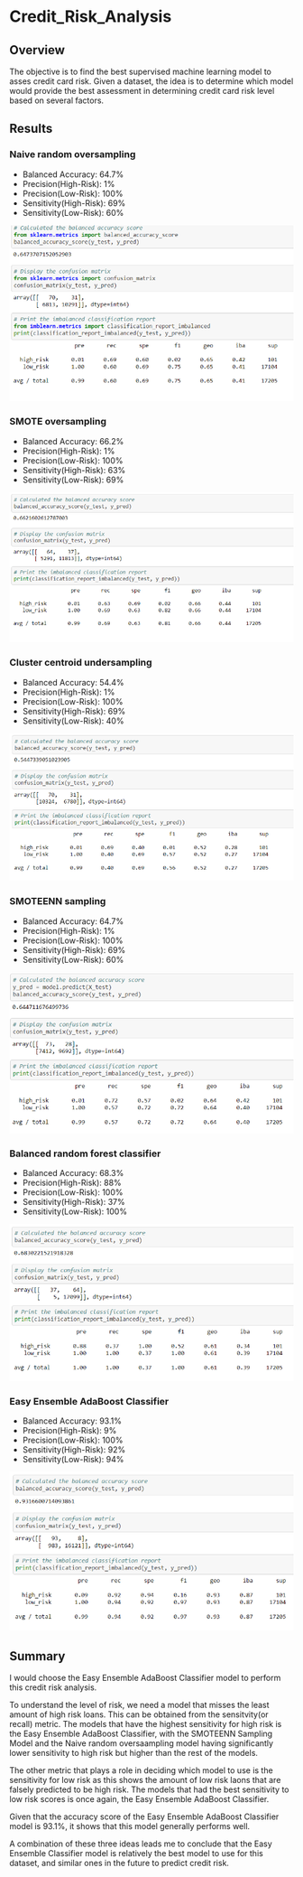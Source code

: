 # Credit_Risk_Analysis

## Overview
The objective is to find the best supervised machine learning model to asses credit card risk. Given a dataset, the idea is to determine which model would provide the best assessment in determining credit card risk level based on several factors.

## Results

### Naive random oversampling

* Balanced Accuracy: 64.7%
* Precision(High-Risk): 1%
* Precision(Low-Risk): 100%
* Sensitivity(High-Risk): 69%
* Sensitivity(Low-Risk): 60%

![analysis_images](oversampling.PNG)

### SMOTE oversampling

* Balanced Accuracy: 66.2%
* Precision(High-Risk): 1%
* Precision(Low-Risk): 100%
* Sensitivity(High-Risk): 63%
* Sensitivity(Low-Risk): 69%

![analysis_images](SMOTE%20oversampling.PNG)

### Cluster centroid undersampling

* Balanced Accuracy: 54.4%
* Precision(High-Risk): 1%
* Precision(Low-Risk): 100%
* Sensitivity(High-Risk): 69%
* Sensitivity(Low-Risk): 40%

![analysis_images](undersampling.PNG)

### SMOTEENN sampling

* Balanced Accuracy: 64.7%
* Precision(High-Risk): 1%
* Precision(Low-Risk): 100%
* Sensitivity(High-Risk): 69%
* Sensitivity(Low-Risk): 60%

![analysis_images](SMOTEENN.PNG)

### Balanced random forest classifier

* Balanced Accuracy: 68.3%
* Precision(High-Risk): 88%
* Precision(Low-Risk): 100%
* Sensitivity(High-Risk): 37%
* Sensitivity(Low-Risk): 100%

![analysis_images](ensemble_learner.PNG)

### Easy Ensemble AdaBoost Classifier

* Balanced Accuracy: 93.1%
* Precision(High-Risk): 9%
* Precision(Low-Risk): 100%
* Sensitivity(High-Risk): 92%
* Sensitivity(Low-Risk): 94%

![analysis_images](adaboost.PNG)

## Summary

I would choose the Easy Ensemble AdaBoost Classifier model to perform this credit risk analysis.

To understand the level of risk, we need a model that misses the least amount of high risk loans. This can be obtained from the sensitvity(or recall) metric. The models that have the highest sensitivity for high risk is the Easy Ensemble AdaBoost Classifier, with the SMOTEENN Sampling Model and the Naive random oversaampling model having significantly lower sensitivity to high risk but higher than the rest of the models. 

The other metric that plays a role in deciding which model to use is the sensitivity for low risk as this shows the amount of low risk laons that are falsely predicted to be high risk. The models that had the best sensitivity to low risk scores is once again, the Easy Ensemble AdaBoost Classifier. 

Given that the accuracy score of the Easy Ensemble AdaBoost Classifier model is 93.1%, it shows that this model generally performs well.

A combination of these three ideas leads me to conclude that the Easy Ensemble Classifier model is relatively the best model to use for this dataset, and similar ones in the future to predict credit risk.
